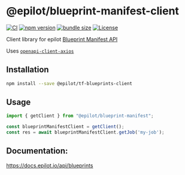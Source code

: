 # @epilot/blueprint-manifest-client

[![CI](https://github.com/epilot-dev/sdk-js/workflows/CI/badge.svg)](https://github.com/epilot-dev/sdk-js/actions?query=workflow%3ACI)
[![npm version](https://img.shields.io/npm/v/@epilot/tf-blueprints-client.svg)](https://www.npmjs.com/package/@epilot/tf-blueprints-client)
[![bundle size](https://img.shields.io/bundlephobia/minzip/@epilot/tf-blueprints-client?label=gzip%20bundle)](https://bundlephobia.com/package/@epilot/tf-blueprints-client)
[![License](http://img.shields.io/:license-mit-blue.svg)](https://github.com/epilot-dev/sdk-js/blob/main/LICENSE)

Client library for epilot [Blueprint Manifest API](https://docs.epilot.io/api/blueprint-manifest)

Uses [`openapi-client-axios`](https://github.com/anttiviljami/openapi-client-axios)

## Installation

```bash
npm install --save @epilot/tf-blueprints-client
```

## Usage

```typescript
import { getClient } from "@epilot/blueprint-manifest";

const blueprintManifestClient = getClient();
const res = await blueprintManifestClient.getJob('my-job');
```

## Documentation:

https://docs.epilot.io/api/blueprints
